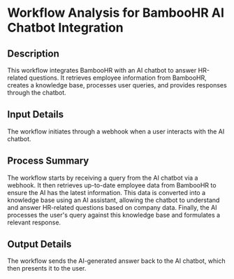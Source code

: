 # Workflow Analysis for BambooHR AI Chatbot Integration

## Description
This workflow integrates BambooHR with an AI chatbot to answer HR-related questions. It retrieves employee information from BambooHR, creates a knowledge base, processes user queries, and provides responses through the chatbot.

## Input Details
The workflow initiates through a webhook when a user interacts with the AI chatbot.

## Process Summary
The workflow starts by receiving a query from the AI chatbot via a webhook. It then retrieves up-to-date employee data from BambooHR to ensure the AI has the latest information. This data is converted into a knowledge base using an AI assistant, allowing the chatbot to understand and answer HR-related questions based on company data. Finally, the AI processes the user's query against this knowledge base and formulates a relevant response.

## Output Details
The workflow sends the AI-generated answer back to the AI chatbot, which then presents it to the user.
